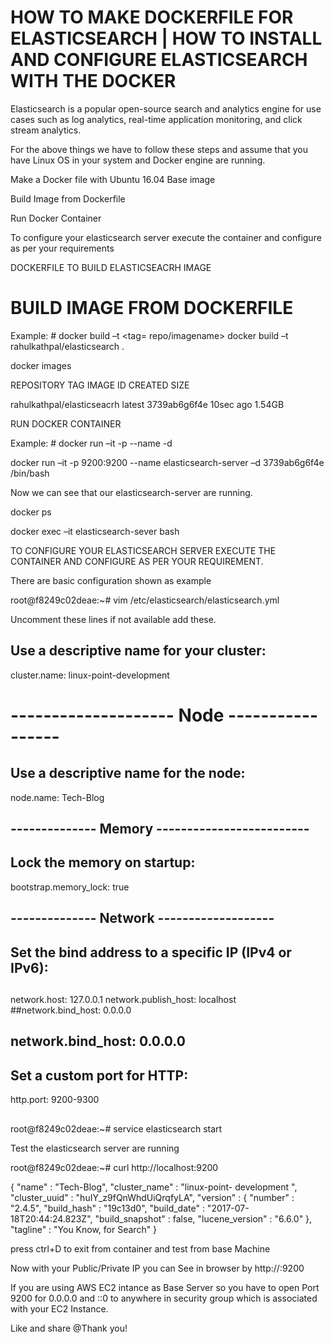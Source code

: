 # HOW TO MAKE DOCKERFILE FOR ELASTICSEARCH | HOW TO INSTALL AND CONFIGURE ELASTICSEARCH WITH THE DOCKER
Elasticsearch is a popular open-source search and analytics engine for use cases such as log analytics, real-time application monitoring, and click stream analytics.

For the above things we have to follow these steps and assume that you have Linux OS in your system and Docker engine are running.

Make a Docker file with Ubuntu 16.04 Base image

Build Image from Dockerfile

Run Docker Container

To configure your elasticsearch server execute the container and configure as per your requirements

DOCKERFILE TO BUILD ELASTICSEACRH IMAGE

# BUILD IMAGE FROM DOCKERFILE

Example: # docker  build  –t  <tag= repo/imagename>
 docker   build –t  rahulkathpal/elasticsearch   .

docker    images

REPOSITORY                 TAG     IMAGE ID       CREATED       SIZE

rahulkathpal/elasticseacrh  latest  3739ab6g6f4e   10sec ago     1.54GB

RUN DOCKER CONTAINER

Example: # docker run –it    -p   --name   -d     

 docker  run  –it  -p 9200:9200 --name elasticsearch-server   –d  3739ab6g6f4e   /bin/bash

Now we can see that our elasticsearch-server are running.

docker ps 

docker     exec  –it   elasticsearch-sever     bash

TO CONFIGURE YOUR ELASTICSEARCH SERVER EXECUTE THE CONTAINER AND CONFIGURE AS PER YOUR REQUIREMENT.

There are basic configuration shown as example


root@f8249c02deae:~# vim /etc/elasticsearch/elasticsearch.yml

Uncomment these lines if not available add these.


## Use a descriptive name for your cluster:
 cluster.name: linux-point-development
# -------------------- Node -----------------
## Use a descriptive name for the node:
 node.name: Tech-Blog
## -------------- Memory -------------------------
## Lock the memory on startup:
 bootstrap.memory_lock: true
## -------------- Network -------------------
## Set the bind address to a specific IP (IPv4 or IPv6):
##
 network.host: 127.0.0.1
 network.publish_host: localhost
 ##network.bind_host: 0.0.0.0
## network.bind_host: 0.0.0.0
## Set a custom port for HTTP:
 http.port: 9200-9300
##

root@f8249c02deae:~# service elasticsearch start


Test the elasticsearch server are running

root@f8249c02deae:~#  curl http://localhost:9200

{
  "name" : "Tech-Blog",
 "cluster_name" : "linux-point- development ",
  "cluster_uuid" : "huIY_z9fQnWhdUiQrqfyLA",
   "version" : {
     "number" : "2.4.5",
     "build_hash" : "19c13d0",
     "build_date" : "2017-07-18T20:44:24.823Z",
     "build_snapshot" : false,
     "lucene_version" : "6.6.0"
 },
  "tagline" : "You Know, for Search"
}

press ctrl+D to exit from container and test from base Machine

Now with your Public/Private IP you can See in browser by http://<ip>:9200

If you are using AWS EC2 intance as Base Server so you have to open Port 9200 for 0.0.0.0 and ::0 to anywhere in security group which is associated with your EC2 Instance.

Like and share @Thank you!

